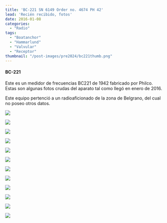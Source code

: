 ```yaml
---
title: 'BC-221 SN 6149 Order no. 4674 PH 42'
lead: 'Recién recibido, fotos'
date: 2016-01-08
categories:
  - "Radio"
tags:
  - "Boatanchor"
  - "Hammarlund"
  - "Valvular"
  - "Receptor"
thumbnail: "/post-images/pre2024/bc221thumb.png"
---
```


#### BC-221
Este es un medidor de frecuencias BC221 de 1942 fabricado por Philco. Estas son
algunas fotos crudas del aparato tal como llegó en enero de 2016.

Este equipo pertenció a un radioaficionado de la zona de Belgrano, del cual no poseo otros
datos.


![](/post-images/pre2024/bc221arribo01.jpg)


![](/post-images/pre2024/bc221arribo02.jpg)


![](/post-images/pre2024/bc221arribo03.jpg)


![](/post-images/pre2024/bc221arribo04.jpg)


![](/post-images/pre2024/bc221arribo05.jpg)


![](/post-images/pre2024/bc221arribo06.jpg)


![](/post-images/pre2024/bc221arribo07.jpg)


![](/post-images/pre2024/bc221arribo08.jpg)


![](/post-images/pre2024/bc221arribo09.jpg)


![](/post-images/pre2024/bc221arribo10.jpg)


![](/post-images/pre2024/bc221arribo11.jpg)


![](/post-images/pre2024/bc221arribo12.jpg)





